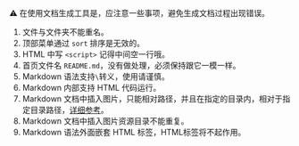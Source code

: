 <!--
title: 注意事项
sort: 5
-->

⚠️  在使用文档生成工具是，应注意一些事项，避免生成文档过程出现错误。

1. 文件与文件夹不能重名。
2. 顶部菜单通过 `sort` 排序是无效的。
5. HTML 中写 `<script>` 记得中间空一行哦。
6. 首页文件名 `README.md`，没有做处理，必须保持跟它一模一样。
3. Markdown 语法支持`\`转义，使用请谨慎。
4. Markdown 内部支持 HTML 代码运行。
5. Markdown 文档中插入图片，只能相对路径，并且在指定的目录内，相对于指定目录路径，[详细参考](#/introduce/guides/insert-img)。
6. Markdown 文档中插入图片资源目录不能重复。
6. Markdown 语法外面嵌套 HTML 标签，HTML标签将不起作用。
